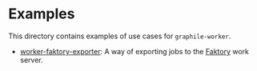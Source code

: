 # Examples

This directory contains examples of use cases for `graphile-worker`.

* [worker-faktory-exporter](./worker-faktory-exporter): A way of exporting jobs to the [Faktory](https://github.com/contribsys/faktory) work server. 

